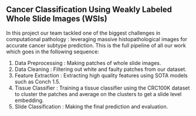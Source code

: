 ## **Cancer Classification Using Weakly Labeled Whole Slide Images (WSIs)**

In this project our team tackled one of the biggest challenges in computational pathology : leveraging massive histopathological images for accurate cancer subtype prediction. This is the full pipeline of all our work which goes in the following sequence:
1. Data Preprocessing : Making patches of whole slide images.
2. Data Cleaning : Filtering out white and faulty patches from our dataset.
3. Feature Extraction : Extracting high quality features using SOTA models such as Conch 1.5.
4. Tissue Classifier : Training a tissue classifier using the CRC100K dataset to cluster the patches and average on the clusters to get a slide level embedding.
5. Slide Classification : Making the final prediction and evaluation.
